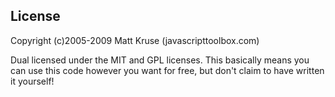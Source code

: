 ## License

Copyright (c)2005-2009 Matt Kruse (javascripttoolbox.com)

Dual licensed under the MIT and GPL licenses. 
This basically means you can use this code however you want for free, but don't claim to have written it yourself!
